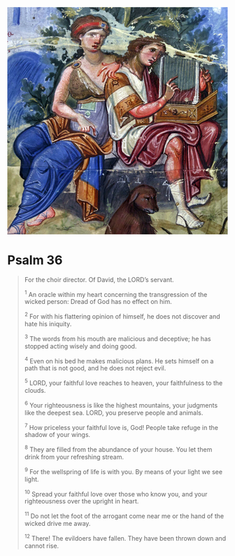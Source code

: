 <img class="intro-right" src="../images/art-paris-psalter.jpg">

# Psalm 36

>For the choir director. Of David, the LORD’s servant. 
>
><sup>1</sup> An oracle within my heart concerning the transgression of the wicked person: Dread of God has no effect on him. 
>
><sup>2</sup> For with his flattering opinion of himself, he does not discover and hate his iniquity. 
>
><sup>3</sup> The words from his mouth are malicious and deceptive; he has stopped acting wisely and doing good. 
>
><sup>4</sup> Even on his bed he makes malicious plans. He sets himself on a path that is not good, and he does not reject evil. 
>
><sup>5</sup> LORD, your faithful love reaches to heaven, your faithfulness to the clouds. 
>
><sup>6</sup> Your righteousness is like the highest mountains, your judgments like the deepest sea. LORD, you preserve people and animals. 
>
><sup>7</sup> How priceless your faithful love is, God! People take refuge in the shadow of your wings. 
>
><sup>8</sup> They are filled from the abundance of your house. You let them drink from your refreshing stream. 
>
><sup>9</sup> For the wellspring of life is with you. By means of your light we see light. 
>
><sup>10</sup> Spread your faithful love over those who know you, and your righteousness over the upright in heart. 
>
><sup>11</sup> Do not let the foot of the arrogant come near me or the hand of the wicked drive me away. 
>
><sup>12</sup> There! The evildoers have fallen. They have been thrown down and cannot rise.
